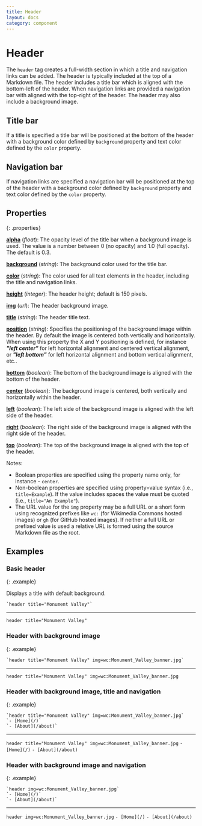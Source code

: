```yaml
---
title: Header
layout: docs
category: component
---
```


# Header

The `header` tag creates a full-width section in which a title and navigation links can be added.  The header is typically included at the top of a Markdown file.  The header includes a title bar which is aligned with the bottom-left of the header.  When navigation links are provided a navigation bar with aligned with the top-right of the header.  The header may also include a background image. 

## Title bar

If a title is specified a title bar will be positioned at the bottom of the header with a background color defined by `background` property and text color defined by the `color` property.

## Navigation bar

If navigation links are specified a navigation bar will be positioned at the top of the header with a background color defined by `background` property and text color defined by the `color` property.


## Properties
{: .properties}

**[alpha](#examples)** (_float_):  The opacity level of the title bar when a background image is used.  The value is a number between 0 (no opacity) and 1.0 (full opacity). The default is 0.3.

**[background](#examples)** (_string_):  The background color used for the title bar.

**[color](#examples)** (_string_):  The color used for all text elements in the header, including the title and navigation links.

**[height](#examples)** (_integer_):  The header height; default is 150 pixels.

**[img](#examples)** (_url_):  The header background image.

**[title](#examples)** (_string_):  The header title text.

**[position](#examples)** (_string_):  Specifies the positioning of the background image within the header.  By default the image is centered both vertically and horizontally.  When using this property the X and Y positioning is defined, for instance ***"left center"*** for left horizontal alignment and centered vertical alignment, or ***"left bottom"*** for left horizontal alignment and bottom vertical alignment, etc..

**[bottom](#examples)** (_boolean_):  The bottom of the background image is aligned with the bottom of the header.

**[center](#examples)** (_boolean_):  The background image is centered, both vertically and horizontally within the header.

**[left](#examples)** (_boolean_):  The left side of the background image is aligned with the left side of the header.

**[right](#examples)** (_boolean_):  The right side of the background image is aligned with the right side of the header.

**[top](#examples)** (_boolean_):  The top of the background image is aligned with the top of the header.

Notes:
- Boolean properties are specified using the property name only, for instance - `center`.
- Non-boolean properties are specified using property=value syntax (i.e., `title=Example`).  If the value includes spaces the value must be quoted (i.e., `title="An Example"`).
- The URL value for the `img` property may be a full URL or a short form using recognized prefixes like `wc:` (for Wikimedia Commons hosted images) or `gh` (for GitHub hosted images).  If neither a full URL or prefixed value is used a relative URL is formed using the source Markdown file as the root.

## Examples

### Basic header
{: .example}

Displays a title with default background.

```juncture
`header title="Monument Valley"`
```

---

`header title="Monument Valley"`


### Header with background image
{: .example}

```juncture
`header title="Monument Valley" img=wc:Monument_Valley_banner.jpg`
```

---

`header title="Monument Valley" img=wc:Monument_Valley_banner.jpg`


### Header with background image, title and navigation
{: .example}

```juncture
`header title="Monument Valley" img=wc:Monument_Valley_banner.jpg`
`- [Home](/)`
`- [About](/about)`
```

---

`header title="Monument Valley" img=wc:Monument_Valley_banner.jpg`
`- [Home](/)`
`- [About](/about)`


### Header with background image and navigation
{: .example}

```juncture
`header img=wc:Monument_Valley_banner.jpg`
`- [Home](/)`
`- [About](/about)`
```

---

`header img=wc:Monument_Valley_banner.jpg`
`- [Home](/)`
`- [About](/about)`
